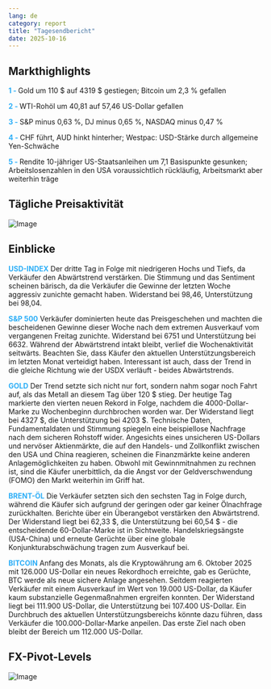```yaml
---
lang: de
category: report
title: "Tagesendbericht"
date: 2025-10-16
---
```



<h2>Markthighlights</h2>
<strong style="color: #2caef7;">1 - </strong> Gold um 110 $ auf 4319 $ gestiegen; Bitcoin um 2,3 % gefallen

<strong style="color: #2caef7;">2 - </strong> WTI-Rohöl um 40,81 auf 57,46 US-Dollar gefallen

<strong style="color: #2caef7;">3 - </strong> S&P minus 0,63 %, DJ minus 0,65 %, NASDAQ minus 0,47 %

<strong style="color: #2caef7;">4 - </strong> CHF führt, AUD hinkt hinterher; Westpac: USD-Stärke durch allgemeine Yen-Schwäche

<strong style="color: #2caef7;">5 - </strong> Rendite 10-jähriger US-Staatsanleihen um 7,1 Basispunkte gesunken; Arbeitslosenzahlen in den USA voraussichtlich rückläufig, Arbeitsmarkt aber weiterhin träge



<h2>Tägliche Preisaktivität</h2>
<img src="https://markleighedu.github.io/img/Oct-2025/16-Oct-2025/price.jpg" alt="Image"/>

<h2>Einblicke</h2>
<strong style="color: #2caef7;">USD-INDEX</strong> Der dritte Tag in Folge mit niedrigeren Hochs und Tiefs, da Verkäufer den Abwärtstrend verstärken. Die Stimmung und das Sentiment scheinen bärisch, da die Verkäufer die Gewinne der letzten Woche aggressiv zunichte gemacht haben. Widerstand bei 98,46, Unterstützung bei 98,04.

<strong style="color: #2caef7;">S&P 500</strong> Verkäufer dominierten heute das Preisgeschehen und machten die bescheidenen Gewinne dieser Woche nach dem extremen Ausverkauf vom vergangenen Freitag zunichte. Widerstand bei 6751 und Unterstützung bei 6632. Während der Abwärtstrend intakt bleibt, verlief die Wochenaktivität seitwärts. Beachten Sie, dass Käufer den aktuellen Unterstützungsbereich im letzten Monat verteidigt haben. Interessant ist auch, dass der Trend in die gleiche Richtung wie der USDX verläuft - beides Abwärtstrends.

<strong style="color: #2caef7;">GOLD</strong> Der Trend setzte sich nicht nur fort, sondern nahm sogar noch Fahrt auf, als das Metall an diesem Tag über 120 $ stieg. Der heutige Tag markierte den vierten neuen Rekord in Folge, nachdem die 4000-Dollar-Marke zu Wochenbeginn durchbrochen worden war. Der Widerstand liegt bei 4327 $, die Unterstützung bei 4203 $. Technische Daten, Fundamentaldaten und Stimmung spiegeln eine beispiellose Nachfrage nach dem sicheren Rohstoff wider. Angesichts eines unsicheren US-Dollars und nervöser Aktienmärkte, die auf den Handels- und Zollkonflikt zwischen den USA und China reagieren, scheinen die Finanzmärkte keine anderen Anlagemöglichkeiten zu haben. Obwohl mit Gewinnmitnahmen zu rechnen ist, sind die Käufer unerbittlich, da die Angst vor der Geldverschwendung (FOMO) den Markt weiterhin im Griff hat.

<strong style="color: #2caef7;">BRENT-ÖL</strong> Die Verkäufer setzten sich den sechsten Tag in Folge durch, während die Käufer sich aufgrund der geringen oder gar keiner Ölnachfrage zurückhalten. Berichte über ein Überangebot verstärken den Abwärtstrend. Der Widerstand liegt bei 62,33 $, die Unterstützung bei 60,54 $ - die entscheidende 60-Dollar-Marke ist in Sichtweite. Handelskriegsängste (USA-China) und erneute Gerüchte über eine globale Konjunkturabschwächung tragen zum Ausverkauf bei.

<strong style="color: #2caef7;">BITCOIN</strong> Anfang des Monats, als die Kryptowährung am 6. Oktober 2025 mit 126.000 US-Dollar ein neues Rekordhoch erreichte, gab es Gerüchte, BTC werde als neue sichere Anlage angesehen. Seitdem reagierten Verkäufer mit einem Ausverkauf im Wert von 19.000 US-Dollar, da Käufer kaum substanzielle Gegenmaßnahmen ergreifen konnten. Der Widerstand liegt bei 111.900 US-Dollar, die Unterstützung bei 107.400 US-Dollar. Ein Durchbruch des aktuellen Unterstützungsbereichs könnte dazu führen, dass Verkäufer die 100.000-Dollar-Marke anpeilen. Das erste Ziel nach oben bleibt der Bereich um 112.000 US-Dollar.



<h2>FX-Pivot-Levels</h2>
<img src="https://markleighedu.github.io/img/Oct-2025/16-Oct-2025/pivot.jpg" alt="Image"/>